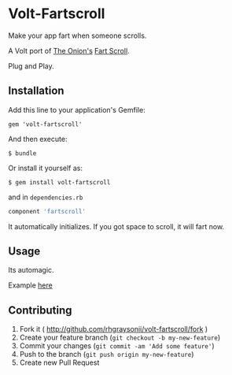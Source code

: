 # Volt-Fartscroll

Make your app fart when someone scrolls.

A Volt port of [The Onion's](http://www.github.com/theonion) [Fart Scroll](http://www.github.com/theonion/fartscroll.js).

Plug and Play.

## Installation

Add this line to your application's Gemfile:

    gem 'volt-fartscroll'

And then execute:

    $ bundle

Or install it yourself as:

    $ gem install volt-fartscroll


and in `dependencies.rb`

```RUBY
component 'fartscroll'
```

It automatically initializes. If you got space to scroll, it will fart now.
## Usage
Its automagic.

Example [here](example)

## Contributing

1. Fork it ( http://github.com/rhgraysonii/volt-fartscroll/fork )
2. Create your feature branch (`git checkout -b my-new-feature`)
3. Commit your changes (`git commit -am 'Add some feature'`)
4. Push to the branch (`git push origin my-new-feature`)
5. Create new Pull Request
